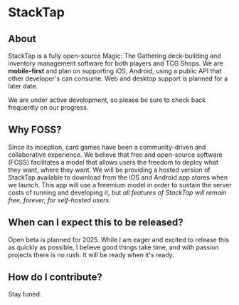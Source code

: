 # StackTap

## About

StackTap is a fully open-source Magic: The Gathering deck-building and inventory management software for both players and TCG Shops. We are **mobile-first** and plan on supporting iOS, Android, using a public API that other developer's can consume. Web and desktop support is planned for a later date.

We are under active development, so please be sure to check back frequently on our progress.

## Why FOSS?

Since its inception, card games have been a community-driven and collaborative experience. We believe that free and open-source software (FOSS) facilitates a model that allows users the freedom to deploy what they want, where they want. We will be providing a hosted version of StackTap available to download from the iOS and Android app stores when we launch. This app will use a freemium model in order to sustain the server costs of running and developing it, but *all features of StackTap will remain free, forever, for self-hosted users.*

## When can I expect this to be released?

Open beta is planned for 2025. While I am eager and excited to release this as quickly as possible, I believe good things take time, and with passion projects there is no rush. It will be ready when it's ready.

## How do I contribute?

Stay tuned.
